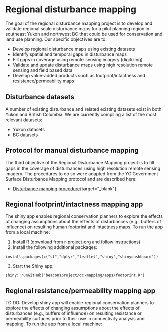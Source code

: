 # Regional disturbance mapping

The goal of the regional disturbance mapping project is to develop and validate regional scale disturbance maps for a pilot planning region in southeast Yukon and northwest BC that could be used for conservation and land use planning. Our specific objectives are to:

- Develop regional disturbance maps using existing datasets
- Identify spatial and temporal gaps in disturbance maps
- Fill gaps in coverage using remote sensing imagery (digitizing)
- Validate and update disturbance maps using high resolution remote sensing and field based data
- Develop value-added products such as footprint/intactness and resistance/permeability maps


## Disturbance datasets

A number of existing disturbance and related existing datasets exist in both Yukon and British Columbia. We are currently compiling a list of the most relevant datasets:

- Yukon datasets
- BC datasets


## Protocol for manual disturbance mapping

The third objective of the Regional Disturbance Mapping project is to fill gaps in the coverage of disturbances using high resolution remote sensing imagery. The procedures to do so were adapted from the YG Government Surface Disturbance Mapping protocol and are described here:

- [Disturbance mapping procedure](https://docs.google.com/document/d/1ky6wQpCng_xjHoXmQWgfAO8EDmQNhslJ0nRq3b5YgwQ/edit?usp=sharing){target="_blank"}


## Regional footprint/intactness mapping app

The shiny app enables regional conservation planners to explore the effects of changing assumptions about the effects of disturbances (e.g., buffers of influence) on resulting human footprint and intactness maps. To run the app from a local machine:

  1. Install R (download from r-project.org and follow instructions)
  2. Install the following additional packages:

    install.packages(c("sf","dplyr","leaflet","shiny","shinydashboard"))

  3. Start the Shiny app:

    shiny::runGitHub("beaconsproject/dc-mapping/apps/footprint.R")


## Regional resistance/permeability mapping app

TO DO: Develop shiny app will enable regional conservation planners to explore the effects of changing assumptions about the effects of disturbances (e.g., buffers of influence) on resulting resistance or permeability surfaces prior to their use in connectivity analysis and mapping. To run the app from a local machine:
